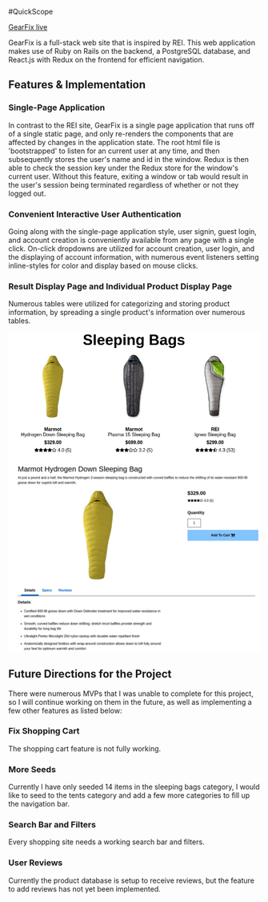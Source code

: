 #QuickScope

[GearFix live][heroku]

[heroku]: https://gearfix.herokuapp.com/#/

GearFix is a full-stack web site that is inspired by REI. This web application makes use of Ruby on Rails on the backend, a PostgreSQL database, and React.js with Redux on the frontend for efficient navigation.

## Features & Implementation

### Single-Page Application

In contrast to the REI site, GearFix is a single page application that runs off of a single static page, and only re-renders the components that are affected by changes in the application state.  The root html file is 'bootstrapped' to listen for an current user at any time, and then subsequently stores the user's name and id in
the window.  Redux is then able to check the session key under the Redux store for the window's current user.
Without this feature, exiting a window or tab would result in the user's session being terminated regardless of
whether or not they logged out.

### Convenient Interactive User Authentication

Going along with the single-page application style, user signin, guest login, and account creation is conveniently
available from any page with a single click.  On-click dropdowns are utilized for account creation, user login,
and the displaying of account information, with numerous event listeners setting inline-styles for color and display based on mouse clicks.

### Result Display Page and Individual Product Display Page

Numerous tables were utilized for categorizing and storing product information, by spreading a single product's information over numerous tables.

![results screenshot](docs/screenshots/results_display.png)
![product screenshot](docs/screenshots/product_display.png)

## Future Directions for the Project

There were numerous MVPs that I was unable to complete for this project, so I will continue working on them in
the future, as well as implementing a few other features as listed below:

### Fix Shopping Cart

The shopping cart feature is not fully working.

### More Seeds

Currently I have only seeded 14 items in the sleeping bags category, I would like to seed to the tents category
and add a few more categories to fill up the navigation bar.

### Search Bar and Filters

Every shopping site needs a working search bar and filters.

### User Reviews

Currently the product database is setup to receive reviews, but the feature to add reviews has not yet been implemented.
